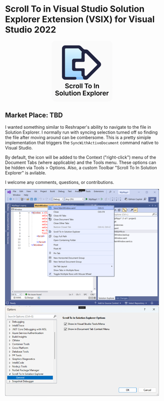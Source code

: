 # Scroll To in Visual Studio Solution Explorer Extension (VSIX) for Visual Studio 2022

<div style="text-align: center">
    <img 
        src="Documents/ScrollToInSolutionExplorerCommand_Logo.png"
        alt="Scroll To In Solution Explorer"
        width="200"
        style="border-radius: 15px;"
    />
</div>

## Market Place: TBD

I wanted something similar to Reshraper's ability to navigate to the file in Solution Explorer.  I normally run with syncing selection turned off so finding the file after moving around can be combersome.  This is a pretty simiple implementation that triggers the `SyncWithActiveDocument` command native to Visual Studio.

By default, the icon will be added to the Context ("right-click") menu of the Document Tabs (where applicable) and the Tools menu.  These options can be hidden via Tools > Options.  Also, a custom Toolbar "Scroll To In Solution Explorer" is avilable.

I welcome any comments, questions, or contributions.

<div style="text-align: center">
    <img 
        src="Documents/ScrollToInSolutionExplorer_Screenshot.png"
        alt="Scroll To In Solution Explorer"
    />
    <img 
        src="Documents/ScrollToInSolutionExplorer_Screenshot_Settings.png"
        alt="Scroll To In Solution Explorer"
    />
</div>